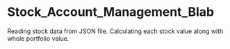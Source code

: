 # Stock_Account_Management_Blab
Reading stock data from JSON file. Calculating each stock value along with whole portfolio value.
